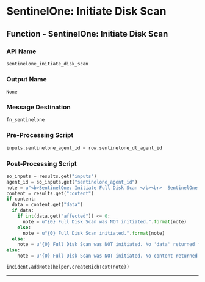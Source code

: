 <!--
    DO NOT MANUALLY EDIT THIS FILE
    THIS FILE IS AUTOMATICALLY GENERATED WITH resilient-sdk codegen
-->

# SentinelOne: Initiate Disk Scan

## Function - SentinelOne: Initiate Disk Scan

### API Name
`sentinelone_initiate_disk_scan`

### Output Name
`None`

### Message Destination
`fn_sentinelone`

### Pre-Processing Script
```python
inputs.sentinelone_agent_id = row.sentinelone_dt_agent_id
```

### Post-Processing Script
```python
so_inputs = results.get("inputs")
agent_id = so_inputs.get("sentinelone_agent_id")
note = u"<b>SentinelOne: Initiate Full Disk Scan </b><br>  SentinelOne Agent Id: {0}".format(agent_id)
content = results.get("content")
if content:
  data = content.get("data")
  if data:
    if int(data.get("affected")) <= 0:
      note = u"{0} Full Disk Scan was NOT initiated.".format(note)
    else:
      note = u"{0} Full Disk Scan initiated.".format(note)
  else:
    note = u"{0} Full Disk Scan was NOT initiated. No 'data' returned from function".format(note)
else:
    note = u"{0} Full Disk Scan was NOT initiated. No content returned from function".format(note)  

incident.addNote(helper.createRichText(note))
```

---


